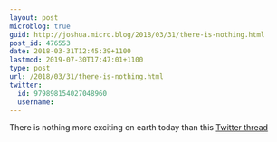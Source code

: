 ```yaml
---
layout: post
microblog: true
guid: http://joshua.micro.blog/2018/03/31/there-is-nothing.html
post_id: 476553
date: 2018-03-31T12:45:39+1100
lastmod: 2019-07-30T17:47:01+1100
type: post
url: /2018/03/31/there-is-nothing.html
twitter:
  id: 979898154027048960
  username: 
---
```

There is nothing more exciting on earth today than this [Twitter thread](https://twitter.com/zaktoscani/status/979448251546927104?s=12)
